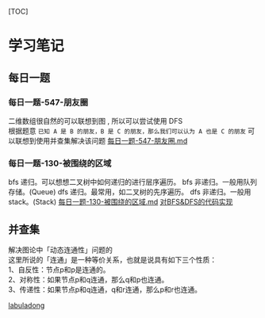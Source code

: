 [TOC]
# 学习笔记
## 每日一题
### 每日一题-547-朋友圈
二维数组很自然的可以联想到图 , 所以可以尝试使用 DFS  
根据题意 `已知 A 是 B 的朋友，B 是 C 的朋友，那么我们可以认为 A 也是 C 的朋友` 可以联想到使用并查集解决该问题
[每日一题-547-朋友圈.md](./每日一题-547-朋友圈.md)

###  每日一题-130-被围绕的区域
bfs 递归。可以想想二叉树中如何递归的进行层序遍历。
bfs 非递归。一般用队列存储。(Queue)
dfs 递归。最常用，如二叉树的先序遍历。
dfs 非递归。一般用 stack。(Stack)
[每日一题-130-被围绕的区域.md](./每日一题-130-被围绕的区域.md)
[对BFS&DFS的代码实现](https://leetcode-cn.com/problems/surrounded-regions/solution/bfsdi-gui-dfsfei-di-gui-dfsbing-cha-ji-by-ac_pipe/)

## 并查集
解决图论中「动态连通性」问题的  
这里所说的「连通」是一种等价关系，也就是说具有如下三个性质：  
1、自反性：节点p和p是连通的。  
2、对称性：如果节点p和q连通，那么q和p也连通。  
3、传递性：如果节点p和q连通，q和r连通，那么p和r也连通。  

[labuladong](https://leetcode-cn.com/problems/friend-circles/solution/union-find-suan-fa-xiang-jie-by-labuladong/)